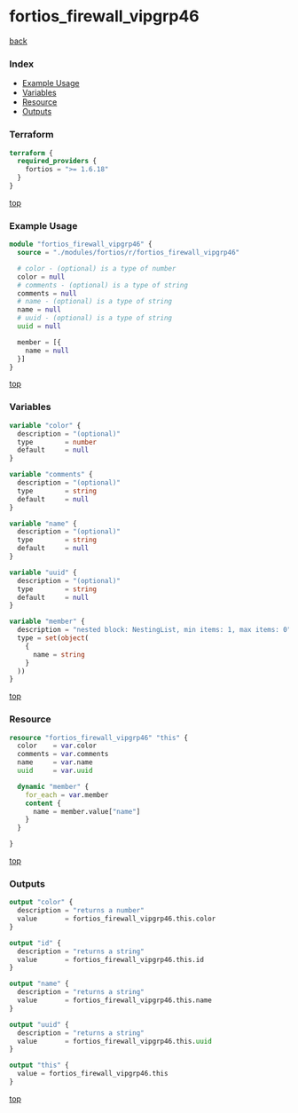 # fortios_firewall_vipgrp46

[back](../fortios.md)

### Index

- [Example Usage](#example-usage)
- [Variables](#variables)
- [Resource](#resource)
- [Outputs](#outputs)

### Terraform

```terraform
terraform {
  required_providers {
    fortios = ">= 1.6.18"
  }
}
```

[top](#index)

### Example Usage

```terraform
module "fortios_firewall_vipgrp46" {
  source = "./modules/fortios/r/fortios_firewall_vipgrp46"

  # color - (optional) is a type of number
  color = null
  # comments - (optional) is a type of string
  comments = null
  # name - (optional) is a type of string
  name = null
  # uuid - (optional) is a type of string
  uuid = null

  member = [{
    name = null
  }]
}
```

[top](#index)

### Variables

```terraform
variable "color" {
  description = "(optional)"
  type        = number
  default     = null
}

variable "comments" {
  description = "(optional)"
  type        = string
  default     = null
}

variable "name" {
  description = "(optional)"
  type        = string
  default     = null
}

variable "uuid" {
  description = "(optional)"
  type        = string
  default     = null
}

variable "member" {
  description = "nested block: NestingList, min items: 1, max items: 0"
  type = set(object(
    {
      name = string
    }
  ))
}
```

[top](#index)

### Resource

```terraform
resource "fortios_firewall_vipgrp46" "this" {
  color    = var.color
  comments = var.comments
  name     = var.name
  uuid     = var.uuid

  dynamic "member" {
    for_each = var.member
    content {
      name = member.value["name"]
    }
  }

}
```

[top](#index)

### Outputs

```terraform
output "color" {
  description = "returns a number"
  value       = fortios_firewall_vipgrp46.this.color
}

output "id" {
  description = "returns a string"
  value       = fortios_firewall_vipgrp46.this.id
}

output "name" {
  description = "returns a string"
  value       = fortios_firewall_vipgrp46.this.name
}

output "uuid" {
  description = "returns a string"
  value       = fortios_firewall_vipgrp46.this.uuid
}

output "this" {
  value = fortios_firewall_vipgrp46.this
}
```

[top](#index)